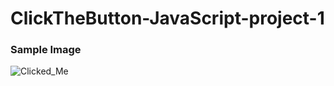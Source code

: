 # ClickTheButton-JavaScript-project-1 



### Sample Image

![Clicked_Me](https://github.com/Akram-Mondal/ClickTheButton-JavaScript-project/assets/110484350/a5f4d8b9-6e88-42fd-94ee-8ffda8094d38)

